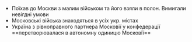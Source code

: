 - Поїхав до Москви з малим військом та його взяли в полон. Вимигали невігдні умови
- Московські війська знаходяться в усіх укр. містах
- Україна з рівноправного партнера Московії у конфедерації ==перетворювалася в автономну одиницю Московії==